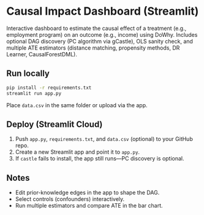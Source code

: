 
# Causal Impact Dashboard (Streamlit)

Interactive dashboard to estimate the causal effect of a treatment (e.g., employment program) on an outcome (e.g., income) using DoWhy. 
Includes optional DAG discovery (PC algorithm via gCastle), OLS sanity check, and multiple ATE estimators (distance matching, propensity methods, DR Learner, CausalForestDML).

## Run locally

```bash
pip install -r requirements.txt
streamlit run app.py
```

Place `data.csv` in the same folder or upload via the app.

## Deploy (Streamlit Cloud)

1. Push `app.py`, `requirements.txt`, and `data.csv` (optional) to your GitHub repo.
2. Create a new Streamlit app and point it to `app.py`.
3. If `castle` fails to install, the app still runs—PC discovery is optional.

## Notes
- Edit prior-knowledge edges in the app to shape the DAG.
- Select controls (confounders) interactively.
- Run multiple estimators and compare ATE in the bar chart.
